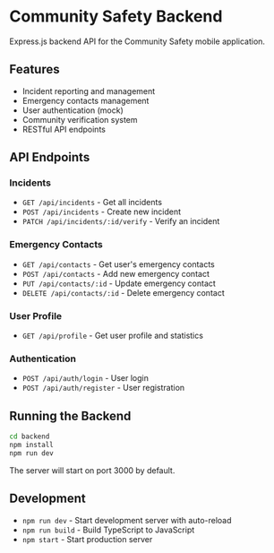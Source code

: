 # Community Safety Backend

Express.js backend API for the Community Safety mobile application.

## Features

- Incident reporting and management
- Emergency contacts management
- User authentication (mock)
- Community verification system
- RESTful API endpoints

## API Endpoints

### Incidents
- `GET /api/incidents` - Get all incidents
- `POST /api/incidents` - Create new incident
- `PATCH /api/incidents/:id/verify` - Verify an incident

### Emergency Contacts
- `GET /api/contacts` - Get user's emergency contacts
- `POST /api/contacts` - Add new emergency contact
- `PUT /api/contacts/:id` - Update emergency contact
- `DELETE /api/contacts/:id` - Delete emergency contact

### User Profile
- `GET /api/profile` - Get user profile and statistics

### Authentication
- `POST /api/auth/login` - User login
- `POST /api/auth/register` - User registration

## Running the Backend

```bash
cd backend
npm install
npm run dev
```

The server will start on port 3000 by default.

## Development

- `npm run dev` - Start development server with auto-reload
- `npm run build` - Build TypeScript to JavaScript
- `npm start` - Start production server